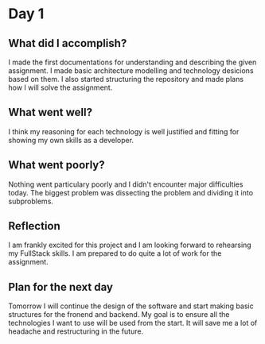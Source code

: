 # Day 1

## What did I accomplish? 

I made the first documentations for understanding and describing the given assignment. I made basic architecture modelling and technology desicions based on them. I also started structuring the repository and made plans how I will solve the assignment.

## What went well?

I think my reasoning for each technology is well justified and fitting for showing my own skills as a developer.

## What went poorly?

Nothing went particulary poorly and I didn't encounter major difficulties today. The biggest problem was dissecting the problem and dividing it into subproblems.

## Reflection

I am frankly excited for this project and I am looking forward to rehearsing my FullStack skills. I am prepared to do quite a lot of work for the assignment.

## Plan for the next day

Tomorrow I will continue the design of the software and start making basic structures for the fronend and backend. My goal is to ensure all the technologies I want to use will be used from the start. It will save me a lot of headache and restructuring in the future. 
